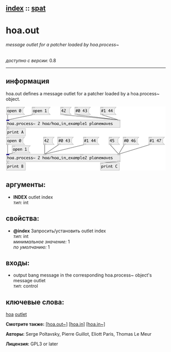 [index](index.html) :: [spat](category_spat.html)
---

# hoa.out

###### message outlet for a patcher loaded by hoa.process~

*доступно с версии:* 0.8

---


## информация
hoa.out defines a message outlet for a patcher loaded by a hoa.process~ object.


[![example](../examples/img/hoa.out.jpg)](../examples/pd/hoa.out.pd)



## аргументы:

* **INDEX**
outlet index<br>
_тип:_ int<br>





## свойства:

* **@index** 
Запросить/установить outlet index<br>
_тип:_ int<br>
_минимальное значение:_ 1<br>
_по умолчанию:_ 1<br>



## входы:

* output bang message in the corresponding hoa.process~ object&#39;s message outlet<br>
_тип:_ control





## ключевые слова:

[hoa](keywords/hoa.html)
[outlet](keywords/outlet.html)



**Смотрите также:**
[\[hoa.out~\]](hoa.out~.html)
[\[hoa.in\]](hoa.in.html)
[\[hoa.in~\]](hoa.in~.html)




**Авторы:** Serge Poltavsky, Pierre Guillot, Eliott Paris, Thomas Le Meur




**Лицензия:** GPL3 or later





